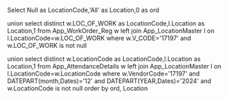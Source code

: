
Select Null as LocationCode,'All' as Location,0 as ord

union select distinct w.LOC_OF_WORK as LocationCode,l.Location as Location,1 from App_WorkOrder_Reg
w left join App_LocationMaster l on l.LocationCode=w.LOC_OF_WORK where w.V_CODE='17197' and w.LOC_OF_WORK is not null

union select distinct w.LocationCode as LocationCode,l.Location as Location,1 
from App_AttendanceDetails w left join App_LocationMaster l on l.LocationCode=w.LocationCode where
   w.VendorCode='17197' and DATEPART(month,Dates)='12' and DATEPART(YEAR,Dates)='2024' and w.LocationCode is not null 
   order by ord, Location

